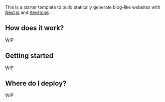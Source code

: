 This is a starter template to build statically generate blog-like websites with [Next.js](https://nextjs.org/) and [Keystone](https://keystonejs.com/).

## How does it work?

WIP

## Getting started

WIP

## Where do I deploy?

WIP